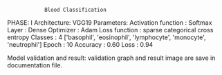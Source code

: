 				Blood Classification
PHASE: I
	Architecture: VGG19
Parameters:
Activation function	: Softmax
Layer			: Dense
Optimizer		: Adam
Loss function		: sparse categorical cross entropy
Classes			: 4 ['basophil', 'eosinophil', 'lymphocyte', 'monocyte', 'neutrophil']
Epoch			: 10
Accuracy		: 0.60
Loss			: 0.94

Model validation and result:
  validation graph and result image are save in documentation file. 
 
